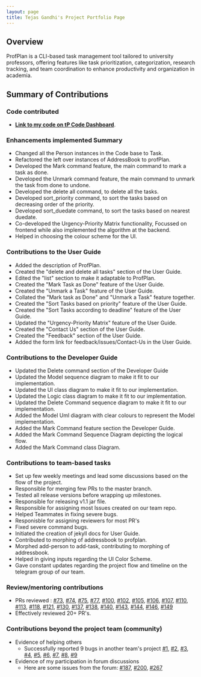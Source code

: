 ```yaml
---
layout: page
title: Tejas Gandhi's Project Portfolio Page
---
```


## Overview
ProfPlan is a CLI-based task management tool tailored to university professors, offering features like task prioritization, categorization, research tracking, and team coordination to enhance productivity and organization in academia.

## Summary of Contributions
### Code contributed
- **[Link to my code on tP Code Dashboard](https://nus-cs2103-ay2324s1.github.io/tp-dashboard/?search=newway1814&breakdown=true)**.

### Enhancements implemented Summary
- Changed all the Person instances in the Code base to Task.
- Refactored the left over instances of AddressBook to profPlan.
- Developed the Mark command feature, the main command to mark a task as done.
- Developed the Unmark command feature, the main command to unmark the task from done to undone.
- Developed the delete all command, to delete all the tasks.
- Developed sort_priority command, to sort the tasks based on decreasing order of the priority.
- Developed sort_duedate command, to sort the tasks based on nearest duedate.
- Co-developed the Urgency-Priority Matrix functionality, Focussed on frontend while also implemented the algorithm at the backend.
- Helped in choosing the colour scheme for the UI.


### Contributions to the User Guide
- Added the description of ProfPlan.
- Created the "delete and delete all tasks" section of the User Guide.
- Edited the "list" section to make it adaptable to ProfPlan.
- Created the "Mark Task as Done" feature of the User Guide.
- Created the "Unmark a Task" feature of the User Guide.
- Collated the "Mark task as Done" and "Unmark a Task" feature together.
- Created the "Sort Tasks based on priority" feature of the User Guide.
- Created the "Sort Tasks according to deadline" feature of the User Guide.
- Updated the "Urgency-Priority Matrix" feature of the User Guide.
- Created the "Contact Us" section of the User Guide.
- Created the "Feedback" section of the User Guide.
- Added the form link for feedback/issues/Contact-Us in the User Guide.

### Contributions to the Developer Guide
- Updated the Delete command section of the Developer Guide
- Updated the Model sequence diagram to make it fit to our implementation.
- Updated the UI class diagram to make it fit to our implementation.
- Updated the Logic class diagram to make it fit to our implementation.
- Updated the Delete Command sequence diagram to make it fit to our implementation.
- Added the Model Uml diagram with clear colours to represent the Model implementation.
- Added the Mark Command feature section the Developer Guide.
- Added the Mark Command Sequence Diagram depicting the logical flow.
- Added the Mark Command class Diagram.

### Contributions to team-based tasks
- Set up few weekly meetings and lead some discussions based on the flow of the project.
- Responsible for merging few PRs to the master branch.
- Tested all release versions before wrapping up milestones.
- Responsible for releasing v1.1 jar file.
- Responsible for assigning most Issues created on our team repo.
- Helped Teammates in fixing severe bugs.
- Responisble for assigning reviewers for most PR's
- Fixed severe command bugs.
- Initiated the creation of jekyll docs for User Guide.
- Contributed to morphing of addressbook to profplan.
- Morphed add-person to add-task, contributing to morphing of addressbook.
- Helped in giving inputs regarding the UI Color Scheme.
- Gave constant updates regarding the project flow and timeline on the telegram group of our team.


### Review/mentoring contributions

  * PRs reviewed : [#73](https://github.com/AY2324S1-CS2103T-W15-1/tp/pull/73),
    [#74](https://github.com/AY2324S1-CS2103T-W15-1/tp/pull/74),
    [#75](https://github.com/AY2324S1-CS2103T-W15-1/tp/pull/75),
    [#77](https://github.com/AY2324S1-CS2103T-W15-1/tp/pull/77),
    [#100](https://github.com/AY2324S1-CS2103T-W15-1/tp/pull/100),
    [#102](https://github.com/AY2324S1-CS2103T-W15-1/tp/pull/102),
    [#105](https://github.com/AY2324S1-CS2103T-W15-1/tp/pull/105),
    [#106](https://github.com/AY2324S1-CS2103T-W15-1/tp/pull/106),
    [#107](https://github.com/AY2324S1-CS2103T-W15-1/tp/pull/107),
    [#110](https://github.com/AY2324S1-CS2103T-W15-1/tp/pull/110),
    [#113](https://github.com/AY2324S1-CS2103T-W15-1/tp/pull/113),
    [#118](https://github.com/AY2324S1-CS2103T-W15-1/tp/pull/118),
    [#121](https://github.com/AY2324S1-CS2103T-W15-1/tp/pull/121),
    [#130](https://github.com/AY2324S1-CS2103T-W15-1/tp/pull/130),
    [#137](https://github.com/AY2324S1-CS2103T-W15-1/tp/pull/137),
    [#138](https://github.com/AY2324S1-CS2103T-W15-1/tp/pull/138),
    [#140](https://github.com/AY2324S1-CS2103T-W15-1/tp/pull/140),
    [#143](https://github.com/AY2324S1-CS2103T-W15-1/tp/pull/143),
    [#144](https://github.com/AY2324S1-CS2103T-W15-1/tp/pull/144),
    [#146](https://github.com/AY2324S1-CS2103T-W15-1/tp/pull/146),
    [#149](https://github.com/AY2324S1-CS2103T-W15-1/tp/pull/149)
  * Effectively reviewed 20+ PR's.



### Contributions beyond the project team (community)
- Evidence of helping others
  - Successfully reported 9 bugs in another team's project [#1](https://github.com/newway1814/ped/issues/1),
    [#2](https://github.com/newway1814/ped/issues/2), [#3](https://github.com/newway1814/ped/issues/3),
  [#4](https://github.com/newway1814/ped/issues/4), [#5](https://github.com/newway1814/ped/issues/5),
  [#6](https://github.com/newway1814/ped/issues/6), [#7](https://github.com/newway1814/ped/issues/7),
  [#8](https://github.com/newway1814/ped/issues/8), [#9](https://github.com/newway1814/ped/issues/9)
- Evidence of my participation in forum discussions
  - Here are some issues from the forum: [#187](https://github.com/nus-cs2103-AY2324S1/forum/issues/187), [#200](https://github.com/nus-cs2103-AY2324S1/forum/issues/200),
    [#267](https://github.com/nus-cs2103-AY2324S1/forum/issues/267)
